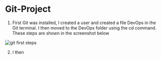 # Git-Project
1. First Git was installed, I created a user and created a file DevOps in the Git terminal.
I then moved to the DevOps folder using the cd command. 
These steps are shown in the screenshot below

![git first steps ](https://github.com/oghare01/Git-Project/assets/141191975/5232371d-1d55-49fc-a7cc-02f1a17067ca)

2. I then 
